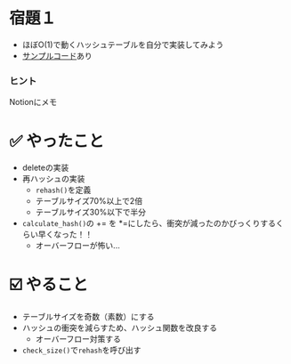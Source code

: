 # 宿題１

- ほぼO(1)で動くハッシュテーブルを自分で実装してみよう
- [サンプルコード](https://github.com/xharaken/step2/blob/master/hash_table.py)あり

### ヒント
Notionにメモ

# ✅ やったこと
- deleteの実装
- 再ハッシュの実装
  - `rehash()`を定義
  - テーブルサイズ70%以上で2倍
  - テーブルサイズ30%以下で半分
- `calculate_hash()`の += を *=にしたら、衝突が減ったのかびっくりするくらい早くなった！！
  - オーバーフローが怖い...

# ☑️ やること
- テーブルサイズを奇数（素数）にする
- ハッシュの衝突を減らすため、ハッシュ関数を改良する
  - オーバーフロー対策する
- `check_size()`で`rehash`を呼び出す